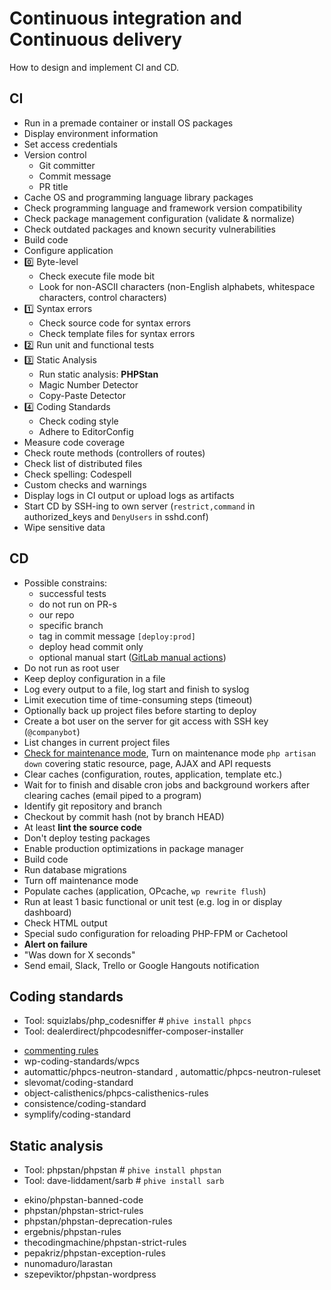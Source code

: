 # Continuous integration and Continuous delivery

How to design and implement CI and CD.

## CI

- Run in a premade container or install OS packages
- Display environment information
- Set access credentials
- Version control
  - Git committer
  - Commit message
  - PR title
- Cache OS and programming language library packages
- Check programming language and framework version compatibility
- Check package management configuration (validate & normalize)
- Check outdated packages and known security vulnerabilities
- Build code
- Configure application
- :zero: Byte-level
  - Check execute file mode bit
  - Look for non-ASCII characters
    (non-English alphabets, whitespace characters, control characters)
- :one: Syntax errors
  - Check source code for syntax errors
  - Check template files for syntax errors
- :two: Run unit and functional tests
- :three: Static Analysis
  - Run static analysis: **PHPStan**
  - Magic Number Detector
  - Copy-Paste Detector
- :four: Coding Standards
  - Check coding style
  - Adhere to EditorConfig
- Measure code coverage
- Check route methods (controllers of routes)
- Check list of distributed files
- Check spelling: Codespell
- Custom checks and warnings
- Display logs in CI output or upload logs as artifacts
- Start CD by SSH-ing to own server (`restrict,command` in authorized_keys and `DenyUsers` in sshd.conf)
- Wipe sensitive data

## CD

- Possible constrains:
  * successful tests
  * do not run on PR-s
  * our repo
  * specific branch
  * tag in commit message `[deploy:prod]`
  * deploy head commit only
  * optional manual start ([GitLab manual actions](https://gitlab.com/help/ci/yaml/README.md#manual-actions))
- Do not run as root user
- Keep deploy configuration in a file
- Log every output to a file, log start and finish to syslog
- Limit execution time of time-consuming steps (timeout)
- Optionally back up project files before starting to deploy
- Create a bot user on the server for git access with SSH key (`@companybot`)
- List changes in current project files
- [Check for maintenance mode](https://github.com/szepeviktor/running-laravel/blob/master/app/Console/Commands/IsDownForMaintenanceCommand.php),
  Turn on maintenance mode `php artisan down`
  covering static resource, page, AJAX and API requests
- Clear caches (configuration, routes, application, template etc.)
- Wait for to finish and disable cron jobs and background workers after clearing caches (email piped to a program)
- Identify git repository and branch
- Checkout by commit hash (not by branch HEAD)
- At least **lint the source code**
- Don't deploy testing packages
- Enable production optimizations in package manager
- Build code
- Run database migrations
- Turn off maintenance mode
- Populate caches (application, OPcache, `wp rewrite flush`)
- Run at least 1 basic functional or unit test (e.g. log in or display dashboard)
- Check HTML output
- Special sudo configuration for reloading PHP-FPM or Cachetool
- **Alert on failure**
- "Was down for X seconds"
- Send email, Slack, Trello or Google Hangouts notification

## Coding standards

* Tool: squizlabs/php_codesniffer # `phive install phpcs`
* Tool: dealerdirect/phpcodesniffer-composer-installer

- [commenting rules](https://github.com/squizlabs/PHP_CodeSniffer/tree/master/src/Standards/PEAR/Sniffs/Commenting)
- wp-coding-standards/wpcs
- automattic/phpcs-neutron-standard , automattic/phpcs-neutron-ruleset
- slevomat/coding-standard
- object-calisthenics/phpcs-calisthenics-rules
- consistence/coding-standard
- symplify/coding-standard

## Static analysis

* Tool: phpstan/phpstan # `phive install phpstan`
* Tool: dave-liddament/sarb # `phive install sarb`

- ekino/phpstan-banned-code
- phpstan/phpstan-strict-rules
- phpstan/phpstan-deprecation-rules
- ergebnis/phpstan-rules
- thecodingmachine/phpstan-strict-rules
- pepakriz/phpstan-exception-rules
- nunomaduro/larastan
- szepeviktor/phpstan-wordpress

